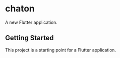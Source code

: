 # chaton

A new Flutter application.

## Getting Started

This project is a starting point for a Flutter application.


